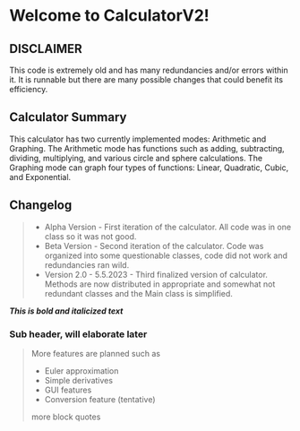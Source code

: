 # Welcome to CalculatorV2!
## DISCLAIMER
This code is extremely old and has many redundancies and/or errors within it. It is runnable but there are many possible changes that could benefit its efficiency.
## Calculator Summary
This calculator has two currently implemented modes: Arithmetic and Graphing. The Arithmetic mode has functions such as adding, subtracting, dividing, multiplying, and various circle and sphere calculations. The Graphing mode can graph four types of functions: Linear, Quadratic, Cubic, and Exponential.
## Changelog
> - Alpha Version - First iteration of the calculator. All code was in one class so it was not good.
> - Beta Version - Second iteration of the calculator. Code was organized into some questionable classes, code did not work and redundancies ran wild.
> - Version 2.0 - 5.5.2023 - Third finalized version of calculator. Methods are now distributed in appropriate and somewhat not redundant classes and the Main class is simplified.


***This is bold and italicized text***
### Sub header, will elaborate later

> More features are planned such as
> - Euler approximation
> - Simple derivatives
> - GUI features
> - Conversion feature (tentative)
>
> more block quotes
